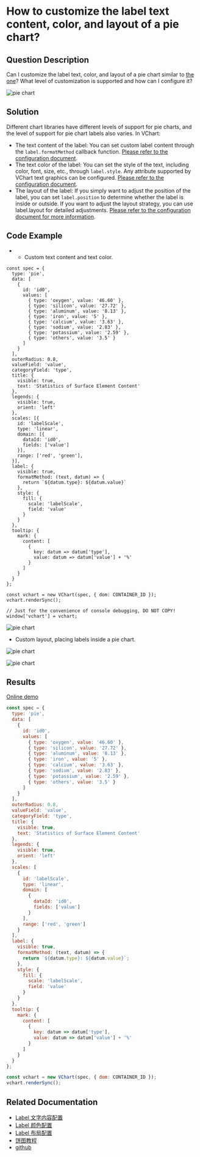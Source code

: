 # How to customize the label text content, color, and layout of a pie chart?

## Question Description

Can I customize the label text, color, and layout of a pie chart similar to [the one](https://www.visactor.io/vchart/demo/pie-chart/basic-pie)? What level of customization is supported and how can I configure it?

![pie chart](/vchart/faq/26-0.png)

## Solution

Different chart libraries have different levels of support for pie charts, and the level of support for pie chart labels also varies. In VChart:

- The text content of the label: You can set custom label content through the `label.formatMethod` callback function. [Please refer to the configuration document](https://www.visactor.io/vchart/option/pieChart#label.formatMethod).
- The text color of the label: You can set the style of the text, including color, font, size, etc., through `label.style`. Any attribute supported by VChart text graphics can be configured. [Please refer to the configuration document](https://www.visactor.io/vchart/option/pieChart#label.style.text).
- The layout of the label: If you simply want to adjust the position of the label, you can set `label.position` to determine whether the label is inside or outside. If you want to adjust the layout strategy, you can use label.layout for detailed adjustments. [Please refer to the configuration document for more information](https://www.visactor.io/vchart/option/pieChart#label.layout.textAlign).

## Code Example

- - Custom text content and text color.

```
const spec = {
  type: 'pie',
  data: [
    {
      id: 'id0',
      values: [
        { type: 'oxygen', value: '46.60' },
        { type: 'silicon', value: '27.72' },
        { type: 'aluminum', value: '8.13' },
        { type: 'iron', value: '5' },
        { type: 'calcium', value: '3.63' },
        { type: 'sodium', value: '2.83' },
        { type: 'potassium', value: '2.59' },
        { type: 'others', value: '3.5' }
      ]
    }
  ],
  outerRadius: 0.8,
  valueField: 'value',
  categoryField: 'type',
  title: {
    visible: true,
    text: 'Statistics of Surface Element Content'
  },
  legends: {
    visible: true,
    orient: 'left'
  },
  scales: [{
    id: 'labelScale',
    type: 'linear',
    domain: [{
      dataId: 'id0',
      fields: ['value']
    }],
    range: ['red', 'green'],
  }],
  label: {
    visible: true,
    formatMethod: (text, datum) => {
      return `${datum.type}: ${datum.value}`
    },
    style: {
      fill: {
        scale: 'labelScale',
        field: 'value'
      }
    }
  },
  tooltip: {
    mark: {
      content: [
        {
          key: datum => datum['type'],
          value: datum => datum['value'] + '%'
        }
      ]
    }
  }
};

const vchart = new VChart(spec, { dom: CONTAINER_ID });
vchart.renderSync();

// Just for the convenience of console debugging, DO NOT COPY!
window['vchart'] = vchart;
```

![pie chart](/vchart/faq/26-1.png)

- Custom layout, placing labels inside a pie chart.

![pie chart](/vchart/faq/26-2.png)

![pie chart](/vchart/faq/26-3.png)

## Results

[Online demo](https://codesandbox.io/s/pie-chart-label-53s2p9)

```javascript livedemo
const spec = {
  type: 'pie',
  data: [
    {
      id: 'id0',
      values: [
        { type: 'oxygen', value: '46.60' },
        { type: 'silicon', value: '27.72' },
        { type: 'aluminum', value: '8.13' },
        { type: 'iron', value: '5' },
        { type: 'calcium', value: '3.63' },
        { type: 'sodium', value: '2.83' },
        { type: 'potassium', value: '2.59' },
        { type: 'others', value: '3.5' }
      ]
    }
  ],
  outerRadius: 0.8,
  valueField: 'value',
  categoryField: 'type',
  title: {
    visible: true,
    text: 'Statistics of Surface Element Content'
  },
  legends: {
    visible: true,
    orient: 'left'
  },
  scales: [
    {
      id: 'labelScale',
      type: 'linear',
      domain: [
        {
          dataId: 'id0',
          fields: ['value']
        }
      ],
      range: ['red', 'green']
    }
  ],
  label: {
    visible: true,
    formatMethod: (text, datum) => {
      return `${datum.type}: ${datum.value}`;
    },
    style: {
      fill: {
        scale: 'labelScale',
        field: 'value'
      }
    }
  },
  tooltip: {
    mark: {
      content: [
        {
          key: datum => datum['type'],
          value: datum => datum['value'] + '%'
        }
      ]
    }
  }
};

const vchart = new VChart(spec, { dom: CONTAINER_ID });
vchart.renderSync();
```

## Related Documentation

- [Label 文字内容配置](https://www.visactor.io/vchart/option/pieChart#label.formatMethod)
- [Label 颜色配置](https://www.visactor.io/vchart/option/pieChart#label.style.fill)
- [Label 布局配置](https://www.visactor.io/vchart/option/pieChart#label.position)
- [饼图教程](https://www.visactor.io/vchart/guide/tutorial_docs/Chart_Types/Pie)
- [github](https://github.com/VisActor/VChart)
